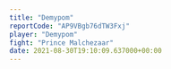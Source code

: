 ```yaml
---
title: "Demypom"
reportCode: "AP9VBgb76dTW3Fxj"
player: "Demypom"
fight: "Prince Malchezaar"
date: 2021-08-30T19:10:09.637000+00:00
---
```

